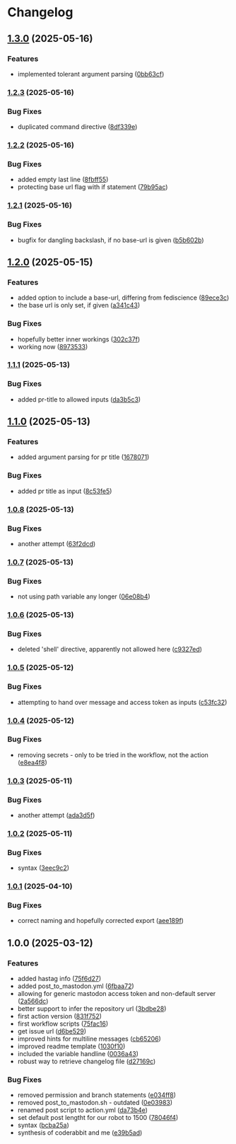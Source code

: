 # Changelog

## [1.3.0](https://www.github.com/snakemake/mastodon-release-post-action/compare/v1.2.3...v1.3.0) (2025-05-16)


### Features

* implemented tolerant argument parsing ([0bb63cf](https://www.github.com/snakemake/mastodon-release-post-action/commit/0bb63cf0358c30a84256d1234a7336ef42c31499))

### [1.2.3](https://www.github.com/snakemake/mastodon-release-post-action/compare/v1.2.2...v1.2.3) (2025-05-16)


### Bug Fixes

* duplicated command directive ([8df339e](https://www.github.com/snakemake/mastodon-release-post-action/commit/8df339ea7d3718d6caeba59f89d771baffda213a))

### [1.2.2](https://www.github.com/snakemake/mastodon-release-post-action/compare/v1.2.1...v1.2.2) (2025-05-16)


### Bug Fixes

* added empty last line ([8fbff55](https://www.github.com/snakemake/mastodon-release-post-action/commit/8fbff552642559eac25bffffa6d5949775cf046b))
* protecting base url flag with if statement ([79b95ac](https://www.github.com/snakemake/mastodon-release-post-action/commit/79b95acaa4992612f3d745134c6aa0445e2b34ba))

### [1.2.1](https://www.github.com/snakemake/mastodon-release-post-action/compare/v1.2.0...v1.2.1) (2025-05-16)


### Bug Fixes

* bugfix for dangling backslash, if no base-url is given ([b5b602b](https://www.github.com/snakemake/mastodon-release-post-action/commit/b5b602b5cdd882a3de89690bf0342c1585497d55))

## [1.2.0](https://www.github.com/snakemake/mastodon-release-post-action/compare/v1.1.1...v1.2.0) (2025-05-15)


### Features

* added option to include a base-url, differing from fediscience ([89ece3c](https://www.github.com/snakemake/mastodon-release-post-action/commit/89ece3c37c37fd73d43de2f699166533fe74df2b))
* the base url is only set, if given ([a341c43](https://www.github.com/snakemake/mastodon-release-post-action/commit/a341c4359b9564476ea71982ae395500fe5b1cf1))


### Bug Fixes

* hopefully better inner workings ([302c37f](https://www.github.com/snakemake/mastodon-release-post-action/commit/302c37f10ac428f7c053d447c3406703df046753))
* working now ([8973533](https://www.github.com/snakemake/mastodon-release-post-action/commit/8973533836e8114b9aeece59eadbc60f7b47795f))

### [1.1.1](https://www.github.com/snakemake/mastodon-release-post-action/compare/v1.1.0...v1.1.1) (2025-05-13)


### Bug Fixes

* added pr-title to allowed inputs ([da3b5c3](https://www.github.com/snakemake/mastodon-release-post-action/commit/da3b5c390cb035a4fe5affb6bfed33c8df257dd2))

## [1.1.0](https://www.github.com/snakemake/mastodon-release-post-action/compare/v1.0.8...v1.1.0) (2025-05-13)


### Features

* added argument parsing for pr title ([1678071](https://www.github.com/snakemake/mastodon-release-post-action/commit/1678071a6a01c3d93f90523c46dd10f8f84d73fd))


### Bug Fixes

* added pr title as input ([8c53fe5](https://www.github.com/snakemake/mastodon-release-post-action/commit/8c53fe55379a8cb6ee6a40a5af745b1d303c1f79))

### [1.0.8](https://www.github.com/snakemake/mastodon-release-post-action/compare/v1.0.7...v1.0.8) (2025-05-13)


### Bug Fixes

* another attempt ([63f2dcd](https://www.github.com/snakemake/mastodon-release-post-action/commit/63f2dcdd93c5850782e914a0cfa0205265a404b9))

### [1.0.7](https://www.github.com/snakemake/mastodon-release-post-action/compare/v1.0.6...v1.0.7) (2025-05-13)


### Bug Fixes

* not using path variable any longer ([06e08b4](https://www.github.com/snakemake/mastodon-release-post-action/commit/06e08b4377a0e11965f29a81493b73d00a9e9bd7))

### [1.0.6](https://www.github.com/snakemake/mastodon-release-post-action/compare/v1.0.5...v1.0.6) (2025-05-13)


### Bug Fixes

* deleted 'shell' directive, apparently not allowed here ([c9327ed](https://www.github.com/snakemake/mastodon-release-post-action/commit/c9327ed254eef2f9d6b57bdd741fe61223260065))

### [1.0.5](https://www.github.com/snakemake/mastodon-release-post-action/compare/v1.0.4...v1.0.5) (2025-05-12)


### Bug Fixes

* attempting to hand over message and access token as inputs ([c53fc32](https://www.github.com/snakemake/mastodon-release-post-action/commit/c53fc32d176782e72350c0a61ac4c9f492f4ef5a))

### [1.0.4](https://www.github.com/snakemake/mastodon-release-post-action/compare/v1.0.3...v1.0.4) (2025-05-12)


### Bug Fixes

* removing secrets - only to be tried in the workflow, not the action ([e8ea4f8](https://www.github.com/snakemake/mastodon-release-post-action/commit/e8ea4f8c4c1cb2cc3a40f57206208bd483b2089d))

### [1.0.3](https://www.github.com/snakemake/mastodon-release-post-action/compare/v1.0.2...v1.0.3) (2025-05-11)


### Bug Fixes

* another attempt ([ada3d5f](https://www.github.com/snakemake/mastodon-release-post-action/commit/ada3d5fdc2a366da251e78268bd59b290de0cb69))

### [1.0.2](https://www.github.com/snakemake/mastodon-release-post-action/compare/v1.0.1...v1.0.2) (2025-05-11)


### Bug Fixes

* syntax ([3eec9c2](https://www.github.com/snakemake/mastodon-release-post-action/commit/3eec9c27d04d21843854359ee5e72dd5b9998d2d))

### [1.0.1](https://www.github.com/snakemake/mastodon-release-post-action/compare/v1.0.0...v1.0.1) (2025-04-10)


### Bug Fixes

* correct naming and hopefully corrected export ([aee189f](https://www.github.com/snakemake/mastodon-release-post-action/commit/aee189fced57b2761ee0b82773ef9bf7c017df66))

## 1.0.0 (2025-03-12)


### Features

* added hastag info ([75f6d27](https://www.github.com/snakemake/mastodon-release-post-action/commit/75f6d27b60bf3f4f4ccb9de9e94a023bfd02509a))
* added post_to_mastodon.yml ([6fbaa72](https://www.github.com/snakemake/mastodon-release-post-action/commit/6fbaa72d67fc75e1bb4778f041c591b0a604f65f))
* allowing for generic mastodon access token and non-default server ([2a566dc](https://www.github.com/snakemake/mastodon-release-post-action/commit/2a566dcefe09a65289da61be4ce6c19de9b42f90))
* better support to infer the repository url ([3bdbe28](https://www.github.com/snakemake/mastodon-release-post-action/commit/3bdbe2850222e26736b13de5c138dfaacad09e35))
* first action version ([831f752](https://www.github.com/snakemake/mastodon-release-post-action/commit/831f752cb635ee5960fa191b147a8ec747698ec2))
* first workflow scripts ([75fac16](https://www.github.com/snakemake/mastodon-release-post-action/commit/75fac160d6c20a7b59fb7a7187bc1b55b96b6634))
* get issue url ([d6be529](https://www.github.com/snakemake/mastodon-release-post-action/commit/d6be5299c1845639d0f1db462c96a49b3293d3c2))
* improved hints for multiline messages ([cb65206](https://www.github.com/snakemake/mastodon-release-post-action/commit/cb652066a3d7b51b0362ae19ba5e1f4d9a190036))
* improved readme template ([1030f10](https://www.github.com/snakemake/mastodon-release-post-action/commit/1030f1030c1a6a68fbd5844de922b3a72dfec00b))
* included the variable handline ([0036a43](https://www.github.com/snakemake/mastodon-release-post-action/commit/0036a43fd4c981c55eedbea01164e5c767f9d282))
* robust way to retrieve changelog file ([d27169c](https://www.github.com/snakemake/mastodon-release-post-action/commit/d27169c2f3774464788dd299e7c98a9f2e34049d))


### Bug Fixes

* removed permission and branch statements ([e034ff8](https://www.github.com/snakemake/mastodon-release-post-action/commit/e034ff88253ef5718c41538efa042d4b39899bba))
* removed post_to_mastodon.sh - outdated ([0e03983](https://www.github.com/snakemake/mastodon-release-post-action/commit/0e0398327d8ee57da812b3dd01d96e8413e4cd97))
* renamed post script to action.yml ([da73b4e](https://www.github.com/snakemake/mastodon-release-post-action/commit/da73b4e65e203a0996c2b00e51c6851e3568a205))
* set default post lengtht for our robot to 1500 ([78046f4](https://www.github.com/snakemake/mastodon-release-post-action/commit/78046f4807082feb529459f73182ee1e7db8754b))
* syntax ([bcba25a](https://www.github.com/snakemake/mastodon-release-post-action/commit/bcba25af2a8137c22946345f3ba9c7a200eec4db))
* synthesis of coderabbit and me ([e39b5ad](https://www.github.com/snakemake/mastodon-release-post-action/commit/e39b5ad8953c93195dc0cbd1427798bf0de47c7d))
